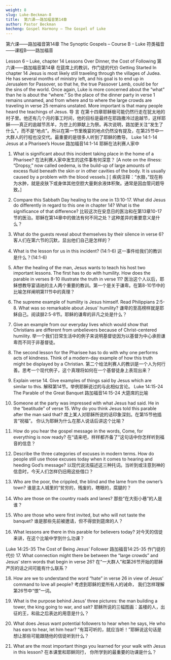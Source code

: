 ```yaml
---
weight: 8
slug: Luke-Beckman-8
title:  第六课——路加福音第14章
author: Pastor Beckman
kecheng: Gospel Harmony – The Gospel of Luke
---
```


第六课——路加福音第14章
The Synoptic Gospels – Course B – Luke
符类福音——课程B——路加福音

Lesson 6 – Luke, chapter 14 Lessons Over Dinner, the Cost of Following
第六课——路加福音第14章  在筵席上的教训，作门徒的代价
Getting Started   In chapter 14 Jesus is most likely still traveling through the villages of Judea. He has several months of ministry left, and his goal is to end up in Jerusalem for Passover, so that he, the true Passover Lamb, could be for the sins of the world. Once again, Luke is more concerned about the “what” than he is about the “where.” So the place of the dinner party in verse 1 remains unnamed, and from where and to where the large crowds are traveling in verse 25 remains unstated. More important is that many people heard the teachings of Jesus.
导 言  在第十四章耶稣极可能仍然行走在犹太地的村子里。他还有几个月的事工时间，他的目标是最终在耶路撒冷过逾越节，这样耶稣——真正的逾越节羔羊，为世上的罪献上为祭。再次说明，路加更关注“发生了什么”，而不是“地点”。所以在第一节里晚宴的地点仍然没有提及，在第25节中一大群人的行程也没交代。最重要的是很多人听到了耶稣的教导。
Luke 14:1-14    Jesus at a Pharisee’s House
路加福音14:1-14   耶稣在法利赛人家中
1.   What is significant about this incident taking place in the home of a Pharisee?
       在法利赛人家中发生的这件事有何深意？
[A note on the illness: “Dropsy,” now called oedema, is the build-up of large amounts of excess fluid beneath the skin or in other cavities of the body. It is usually caused by a problem with the blood vessels.]
[ 疾病注释：“水臌，”现在称为水肿，就是皮肤下或身体其他空腔大量剩余液体积聚。通常是因血管问题导致。]
2.    Compare this Sabbath Day healing to the one in 13:10-17. What did Jesus do differently in regard to this one in chapter 14? What is the significance of that difference?
 比较这次在安息日的医治和在第13章10-17节的医治。耶稣在第14章中的做法有何不同之处？这种差异的重要意义是什么？

3.    What do the guests reveal about themselves by their silence in verse 6?
客人们在第六节的沉默，显出他们自己是怎样的？

4.    What is the lesson for us in this incident? (14:1-6)
这一事件给我们的教训是什么？(14:1-6)

5.   After the healing of the man, Jesus wants to teach his host two important lessons. The first has to do with humility. How does the parable in verses 8-10 illustrate the truth in verse 11?
     医治这个人以后，耶稣想教导宴请祂的主人两个重要的教训。第一个是关于谦卑。在第8-10节中的比喻怎样阐明第11节中的真理？

6.   The supreme example of humility is Jesus himself. Read Philippians 2:5-8. What was so remarkable about Jesus’ humility?
     谦卑的至高榜样就是耶稣自己。阅读腓2:5-8节。耶稣的谦卑的非凡之处是什么？
7.   Give an example from our everyday lives which would show that Christians are different from unbelievers because of Christ-centered humility.
      举一个我们日常生活中的例子来说明基督徒因为以基督为中心承担谦卑而不同于非基督徒。

8.    The second lesson for the Pharisee has to do with why one performs acts of kindness. Think of a modern-day example of how this truth might be displayed by a Christian.
第二个给法利赛人的教训是一个人为何行善。思考一个现代例子，这个真理将如何在一个基督徒身上表现出来？

9.    Explain verse 14. Give examples of things said by Jesus which are similar to this.
解释第14节。举例耶稣说过的与此相似言论。
Luke 14:15-24    The Parable of the Great Banquet
路加福音14:15-24  大筵席的比喻
10.  Someone at the party was impressed with what Jesus had said. He in the “beatitude” of verse 15. Why do you think Jesus told this parable after the man said that?
席上某人对耶稣所说的话印象深刻。在第15节他插言“祝福”。 你认为耶稣为什么在那人说话后讲这个比喻？  

11.   How do you hear the gospel message in the words, Come, for everything is now ready?
在“请来吧，样样都齐备了”这句话中你怎样听到福音的信息？

12. Describe the three categories of excuses in modern terms. How do people still use those excuses today when it comes to hearing and heeding God’s message?
    以现代说法描述这三种托词。当听到或注意到神的信息时，今天人们怎样仍旧用这些借口？

13. Who are the poor, the crippled, the blind and the lame from the owner’s town?
      谁是主人城里的“贫穷的，残废的，瞎眼的，腐腿的？

14. Who are those on the country roads and lanes?
      那些“在大街小巷”的人是谁？

15. Who are those who were first invited, but who will not taste the banquet?
     谁是那些先前被邀请，但不得尝到筵席的人？

16. What lessons are there in this parable for believers today?
     对今天的信徒来讲，在这个比喻中学到什么功课？

Luke 14:25-35    The Cost of Being Jesus’ Follower
路加福音14:25-35   作门徒的代价
17. What connection might there be between the “large crowds” and Jesus’ stern words that begin in verse 26?
    在“一大群人”和第26节开始的耶稣严厉的话之间可能有什么联系？

18. How are we to understand the word “hate” in verse 26 in view of Jesus’ command to love all people?
    考虑到耶稣的爱所有人的诫命， 我们怎样理解第26节中“恨”一词。

19. What is the purpose behind Jesus’ three pictures: the man building a tower, the king going to war, and salt?
     耶稣所说的三幅图画：盖楼的人，出征的王，和盐之后表达的用意是什么？

20. What does Jesus want potential followers to hear when he says, He who has ears to hear, let him hear?
   “有耳可听的，就应当听！”耶稣说这句话是想让那些可能跟随他的信徒听到什么？

21. What are the most important things you learned for your walk with Jesus in this lesson?
在本课里和耶稣同行， 你所学到的最重要的功课是什么？
